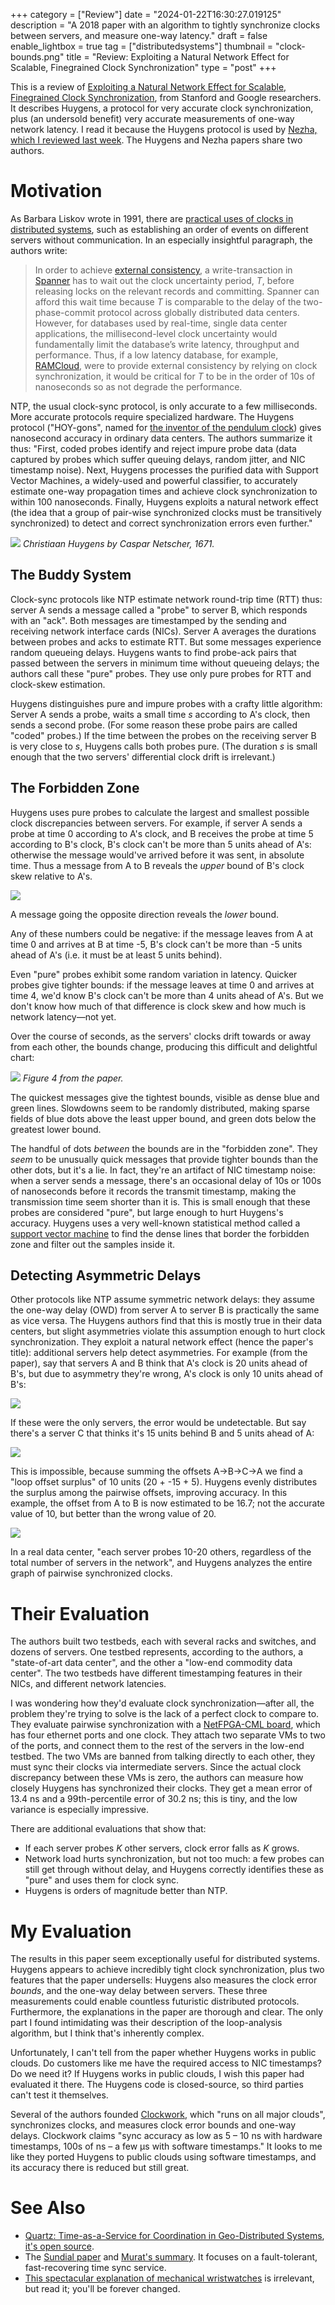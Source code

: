 +++
category = ["Review"]
date = "2024-01-22T16:30:27.019125"
description = "A 2018 paper with an algorithm to tightly synchronize clocks between servers, and measure one-way latency."
draft = false
enable_lightbox = true
tag = ["distributedsystems"]
thumbnail = "clock-bounds.png"
title = "Review: Exploiting a Natural Network Effect for Scalable, Finegrained Clock Synchronization"
type = "post"
+++

This is a review of [Exploiting a Natural Network Effect for Scalable, Finegrained Clock Synchronization](https://www.usenix.org/system/files/conference/nsdi18/nsdi18-geng.pdf), from Stanford and Google researchers. It describes Huygens, a protocol for very accurate clock synchronization, plus (an undersold benefit) very accurate measurements of one-way network latency. I read it because the Huygens protocol is used by [Nezha, which I reviewed last week](/review-nezha/). The Huygens and Nezha papers share two authors.

# Motivation

As Barbara Liskov wrote in 1991, there are [practical uses of clocks in distributed systems](https://dl.acm.org/doi/pdf/10.1145/112600.112601), such as establishing an order of events on different servers without communication. In an especially insightful paragraph, the authors write:

> In order to achieve [external consistency](https://cloud.google.com/spanner/docs/true-time-external-consistency), a write-transaction in [Spanner](https://static.googleusercontent.com/media/research.google.com/en//archive/spanner-osdi2012.pdf) has to wait out the clock uncertainty period, _T_, before releasing locks on the relevant records and committing. Spanner can afford this wait time because _T_ is comparable to the delay of the two-phase-commit protocol across globally distributed data centers. However, for databases used by real-time, single data center applications, the millisecond-level clock uncertainty would fundamentally limit the database’s write latency, throughput and performance. Thus, if a low latency database, for example, [RAMCloud](https://web.stanford.edu/~ouster/cgi-bin/papers/ramcloud-tocs.pdf), were to provide external consistency by relying on clock synchronization, it would be critical for _T_ to be in the order of 10s of nanoseconds so as not degrade the performance.

NTP, the usual clock-sync protocol, is only accurate to a few milliseconds. More accurate protocols require specialized hardware. The Huygens protocol ("HOY-gons", named for [the inventor of the pendulum clock](https://en.wikipedia.org/wiki/Christiaan_Huygens)) gives nanosecond accuracy in ordinary data centers. The authors summarize it thus: "First, coded probes identify and reject impure probe data (data captured by probes which suffer queuing delays, random jitter, and NIC timestamp noise). Next, Huygens processes the purified data with Support Vector Machines, a widely-used and powerful classifier, to accurately estimate one-way propagation times and achieve clock synchronization to within 100 nanoseconds. Finally, Huygens exploits a natural network effect (the idea that a group of pair-wise synchronized clocks must be transitively synchronized) to detect and correct synchronization errors even further."

![](Christiaan_Huygens-painting.jpeg)
*Christiaan Huygens by Caspar Netscher, 1671.*

## The Buddy System

Clock-sync protocols like NTP estimate network round-trip time (RTT) thus: server A sends a message called a "probe" to server B, which responds with an "ack". Both messages are timestamped by the sending and receiving network interface cards (NICs). Server A averages the durations between probes and acks to estimate RTT. But some messages experience random queueing delays. Huygens wants to find probe-ack pairs that passed between the servers in minimum time without queueing delays; the authors call these "pure" probes. They use only pure probes for RTT and clock-skew estimation. 

Huygens distinguishes pure and impure probes with a crafty little algorithm: Server A sends a probe, waits a small time _s_ according to A's clock, then sends a second probe. (For some reason these probe pairs are called "coded" probes.) If the time between the probes on the receiving server B is very close to _s_, Huygens calls both probes pure. (The duration _s_ is small enough that the two servers' differential clock drift is irrelevant.)

## The Forbidden Zone

Huygens uses pure probes to calculate the largest and smallest possible clock discrepancies between servers. For example, if server A sends a probe at time 0 according to A's clock, and B receives the probe at time 5 according to B's clock, B's clock can't be more than 5 units ahead of A's: otherwise the message would've arrived before it was sent, in absolute time. Thus a message from A to B reveals the _upper_ bound of B's clock skew relative to A's.

![](message.png)

A message going the opposite direction reveals the _lower_ bound.

Any of these numbers could be negative: if the message leaves from A at time 0 and arrives at B at time -5, B's clock can't be more than -5 units ahead of A's (i.e. it must be at least 5 units behind).

Even "pure" probes exhibit some random variation in latency. Quicker probes give tighter bounds: if the message leaves at time 0 and arrives at time 4, we'd know B's clock can't be more than 4 units ahead of A's. But we don't know how much of that difference is clock skew and how much is network latency&mdash;not yet.

Over the course of seconds, as the servers' clocks drift towards or away from each other, the bounds change, producing this difficult and delightful chart:

![](clock-bounds.png)
*Figure 4 from the paper.*

The quickest messages give the tightest bounds, visible as dense blue and green lines. Slowdowns seem to be randomly distributed, making sparse fields of blue dots above the least upper bound, and green dots below the greatest lower bound.

The handful of dots _between_ the bounds are in the "forbidden zone". They _seem_ to be unusually quick messages that provide tighter bounds than the other dots, but it's a lie. In fact, they're an artifact of NIC timestamp noise: when a server sends a message, there's an occasional delay of 10s or 100s of nanoseconds before it records the transmit timestamp, making the transmission time seem shorter than it is. This is small enough that these probes are considered "pure", but large enough to hurt Huygens's accuracy. Huygens uses a very well-known statistical method called a [support vector machine](https://en.wikipedia.org/wiki/Support_vector_machine) to find the dense lines that border the forbidden zone and filter out the samples inside it.

## Detecting Asymmetric Delays

Other protocols like NTP assume symmetric network delays: they assume the one-way delay (OWD) from server A to server B is practically the same as vice versa. The Huygens authors find that this is mostly true in their data centers, but slight asymmetries violate this assumption enough to hurt clock synchronization. They exploit a natural network effect (hence the paper's title): additional servers help detect asymmetries. For example (from the paper), say that servers A and B think that A's clock is 20 units ahead of B's, but due to asymmetry they're wrong, A's clock is only 10 units ahead of B's:

![](a-to-b.png)

If these were the only servers, the error would be undetectable. But say there's a server C that thinks it's 15 units behind B and 5 units ahead of A:

![](three-servers.png)

This is impossible, because summing the offsets A&rarr;B&rarr;C&rarr;A we find a "loop offset surplus" of 10 units (20 + -15 + 5). Huygens evenly distributes the surplus among the pairwise offsets, improving accuracy. In this example, the offset from A to B is now estimated to be 16.7; not the accurate value of 10, but better than the wrong value of 20.

![](three-servers-corrected.png)

In a real data center, "each server probes 10-20 others, regardless of the total number of servers in the network", and Huygens analyzes the entire graph of pairwise synchronized clocks. 

# Their Evaluation

The authors built two testbeds, each with several racks and switches, and dozens of servers. One testbed represents, according to the authors, a "state-of-art data center", and the other a "low-end commodity data center". The two testbeds have different timestamping features in their NICs, and different network latencies.  

I was wondering how they'd evaluate clock synchronization&mdash;after all, the problem they're trying to solve is the lack of a perfect clock to compare to. They evaluate pairwise synchronization with a [NetFPGA-CML board](https://netfpga.org/NetFPGA-CML.html), which has four ethernet ports and one clock. They attach two separate VMs to two of the ports, and connect them to the rest of the servers in the low-end testbed. The two VMs are banned from talking directly to each other, they must sync their clocks via intermediate servers. Since the actual clock discrepancy between these VMs is zero, the authors can measure how closely Huygens has synchronized their clocks. They get a mean error of 13.4 ns and a 99th-percentile error of 30.2 ns; this is tiny, and the low variance is especially impressive.

There are additional evaluations that show that:
* If each server probes _K_ other servers, clock error falls as _K_ grows.
* Network load hurts synchronization, but not too much: a few probes can still get through without delay, and Huygens correctly identifies these as "pure" and uses them for clock sync.
* Huygens is orders of magnitude better than NTP.

# My Evaluation

The results in this paper seem exceptionally useful for distributed systems. Huygens appears to achieve incredibly tight clock synchronization, plus two features that the paper undersells: Huygens also measures the clock error _bounds_, and the one-way delay between servers. These three measurements could enable countless futuristic distributed protocols. Furthermore, the explanations in the paper are thorough and clear. The only part I found intimidating was their description of the loop-analysis algorithm, but I think that's inherently complex.  

Unfortunately, I can't tell from the paper whether Huygens works in public clouds. Do customers like me have the required access to NIC timestamps? Do we need it? If Huygens works in public clouds, I wish this paper had evaluated it there. The Huygens code is closed-source, so third parties can't test it themselves.

Several of the authors founded [Clockwork](https://www.clockwork.io/), which "runs on all major clouds", synchronizes clocks, and measures clock error bounds and one-way delays. Clockwork claims "sync accuracy as low as 5 – 10 ns with hardware timestamps, 100s of ns – a few μs with software timestamps." It looks to me like they ported Huygens to public clouds using software timestamps, and its accuracy there is reduced but still great.

# See Also

* [Quartz: Time-as-a-Service for Coordination in Geo-Distributed Systems](https://www-users.cselabs.umn.edu/Fall-2021/csci8980-ec/papers/Time.pdf), [it's open source](https://bitbucket.org/sandeepdsouza93/quartz/).
* The [Sundial paper](https://www.usenix.org/conference/osdi20/presentation/li-yuliang) and [Murat's summary](https://muratbuffalo.blogspot.com/2021/03/sundial-fault-tolerant-clock.html). It focuses on a fault-tolerant, fast-recovering time sync service.
* [This spectacular explanation of mechanical wristwatches](https://ciechanow.ski/mechanical-watch/) is irrelevant, but read it; you'll be forever changed.
